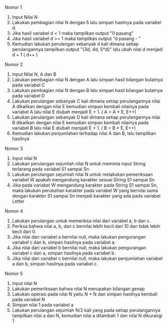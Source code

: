 Nomor 1
1. Input Nilai N
2. Lakukan pembagian nilai N dengan 5 lalu simpan hasilnya pada variabel d.
3. Jika hasil variabel d < 1 maka tampilkan output "0 pasang"
4. Jika hasil variabel d >= 1 maka tampilkan output "d pasang - "
5. Kemudian lakukan perulangan sebanyak d kali dimana setiap perulangannya tampilkan output "{3*d, 4*d, 5*d}" lalu ubah nilai d menjadi d + 1 ( d++ )
 
Nomor 2
1. Input Nilai N, A dan B
2. Lakukan pembagian nilai N dengan A lalu simpan hasil bilangan bulatnya pada variabel C
3. Lakukan pembagian nilai N dengan B lalu simpan hasil bilangan bulatnya pada variabel D
4. Lakukan perulangan sebanyak C kali dimana setiap perulangannya nilai A dikalikan dengan nilai E kemudian simpan kembali nilainya pada variabel A lalu nilai E diubah menjadi E + 1. ( A = A * E, E++)
5. Lakukan perulangan sebanyak D kali dimana setiap perulangannya nilai B dikalikan dengan nilai E kemudian simpan kembali nilainya pada variabel B lalu nilai E diubah menjadi E + 1. ( B = B * E, E++)
6. Kemudian lakukan penjumlahan terhadap nilai A dan B, lalu tampilkan hasilnya

Nomor 3
1. Input nilai N
2. Lakukan perulangan sejumlah nilai N untuk meminta input String terlarang pada variabel S1 sampai Sn
3. Lakukan perulangan sejumlah nilai N untuk melakukan pemeriksaan variabel W apakah mengandung karakter sesuai String S1 sampai Sn
4. Jika pada variabel W mengandung karakter pada String S1 sampai Sn, maka lakukan perubahan karakter pada variabel W yang bernilai sama dengan karakter S1 sampai Sn menjadi karakter yang ada pada variabel Letter

Nomor 4
1. Lakukan perulangan untuk memeriksa nilai dari variabel a, b dan c.
2. Periksa bahwa nilai a, b, dan c bernilai lebih kecil dari 10 dan tidak lebih kecil dari 0.
3. Jika nilai dari variabel a bernilai null, maka lakukan pengurangan variabel c dan b, simpan hasilnya pada variabel a.
4. Jika nilai dari variabel b bernilai null, maka lakukan pengurangan variabel c dan a, simpan hasilnya pada variabel b.
5. Jika nilai dari variabel c bernilai null, maka lakukan penjumlahan variabel a dan b, simpan hasilnya pada variabel c.

Nomor 5
1. Input nilai N
2. Lakukan pemeriksaan bahwa nilai N merupakan bilangan genap
3. Lakukan operasi pada nilai N yaitu N * N dan simpan hasilnya kembali pada variabel N
4. Simpan nilai 1 pada variabel a
5. Lakukan perulangan sejumlah N/2 kali yang pada setiap perulangannya tampilkan nilai a dan N, kemudian nilai a ditambah 1 dan nilai N dikurangi 1
